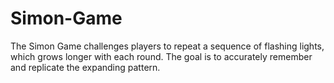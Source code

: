 # Simon-Game
The Simon Game challenges players to repeat a sequence of flashing lights, which grows longer with each round. The goal is to accurately remember and replicate the expanding pattern.
